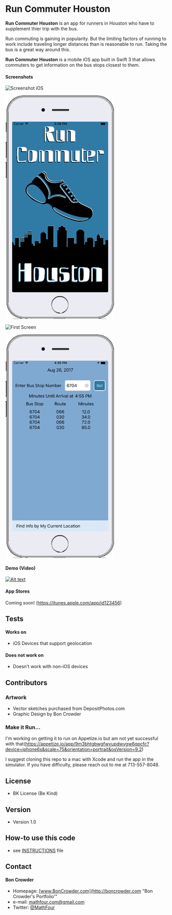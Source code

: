 Run Commuter Houston
======
**Run Commuter Houston** is an app for runners in Houston who have to supplement thier trip with the bus. 

Run commuting is gaining in popularity. But the limiting factors of running to work include traveling longer distances than is reasonable to run. Taking the bus is a great way around this. 

**Run Commuter Houston** is a mobile iOS app built in Swift 3 that allows commuters to get information on the bus stops closest to them. 

#### Screenshots

![Screenshot iOS](http://url/screenshot-appname-ios.png "screenshot iOS")

![Launch Screen](/Houston%20Run%20Commuter/Assets.xcassets/RCLaunch.imageset/RCLaunch.png)

![First Screen](/Assets.xcassets/RCEx01.imageset/RCEx01.png)

![Second Screen](/Houston%20Run%20Commuter/Assets.xcassets/RCEx002.imageset/RCEx002.png)



#### Demo (Video)

[![Alt text](https://img.youtube.com/vi/LXt46q2vrGY/0.jpg)](https://www.youtube.com/watch?v=LXt46q2vrGY)


#### App Stores


<!-- edit this image location -->
Coming soon!
(https://itunes.apple.com/app/id123456)

## Tests
#### Works on
* iOS Devices that support geolocation

#### Does not work on
* Doesn't work with non-iOS devices

## Contributors
### Artwork
* Vector sketches purchased from DepositPhotos.com
* Graphic Design by Bon Crowder


### Make it Run...
I'm working on getting it to run on Appetize.io but am not yet successful with that(https://appetize.io/app/9m3bhtgbwgfwvupdwvgw6qpcfc?device=iphone6s&scale=75&orientation=portrait&osVersion=9.2)

I suggest cloning this repo to a mac with Xcode and run the app in the simulator. If you have difficulty, please reach out to me at 713-557-8048.

## License 
* BK License (Be Kind)

## Version 
* Version 1.0

## How-to use this code
* see [INSTRUCTIONS](https://github.com/username/appname/blob/master/INSTRUCTIONS.md) file

## Contact
#### Bon Crowder
* Homepage: [www.BonCrowder.com](http://boncrowder.com "Bon Crowder's Portfolio'"
* e-mail: mathfour.com@gmail.com
* Twitter: [@MathFour](https://twitter.com/mathfour "twitterhandle on twitter")

